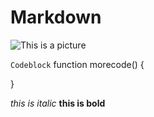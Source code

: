 # Markdown

![This is a picture](http://3.bp.blogspot.com/-t9e7S8huhaQ/VBMVN6CbNGI/AAAAAAAAA14/02am46_jiJM/s1600/Big_smile.png)

```Codeblock```
  function morecode() {


  }


*this is italic*
**this is bold**
